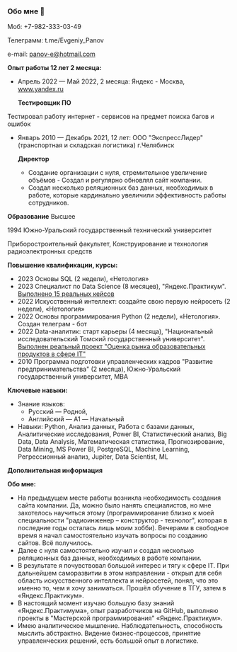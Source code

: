 ### Обо мне 👋

<!--
**PanovEN/PanovEN** is a ✨ _special_ ✨ repository because its `README.md` (this file) appears on your GitHub profile.

Here are some ideas to get you started:

- 🔭 I’m currently working on ...
- 🌱 I’m currently learning ...
- 👯 I’m looking to collaborate on ...
- 🤔 I’m looking for help with ...
- 💬 Ask me about ...
- 📫 How to reach me: ...
- 😄 Pronouns: ...
- ⚡ Fun fact: ...
-->

Моб: +7-982-333-03-49

Телеграмм: t.me/Evgeniy_Panov

e-mail: panov-e@hotmail.com

**Опыт работы 12 лет 2 месяца:**
 
- Апрель 2022 — Май 2022, 2 месяца:	Яндекс - Москва, www.yandex.ru

  **Тестировщик ПО**
  
Тестировал работу интернет - сервисов на предмет поиска багов и ошибок

- Январь 2010 — Декабрь 2021, 12 лет:	ООО "ЭкспрессЛидер" (транспортная и складская логистика) г.Челябинск

  **Директор**
  -	Создание организации с нуля, стремительное увеличение объёмов - Создал и регулярно обновлял сайт компании.
  -	Создал несколько реляционных баз данных, необходимых в работе, которые кардинально увеличили эффективность работы сотрудников.


**Образование**
Высшее

1994	Южно-Уральский государственный технический университет

Приборостроительный факультет, Конструирование и технология радиоэлектронных средств


**Повышение квалификации, курсы:**

- 2023	Основы SQL (2 недели), «Нетология»
- 2023	Специалист по Data Science (8 месяцев), "Яндекс.Практикум".
[ Выполнено 15 реальных кейсов](https://github.com/PanovEN/yandex_practicum.git)
- 2022	Искусственный интеллект: создайте свою первую нейросеть (2 недели), «Нетология»
- 2022	Основы программирования Python (2 недели), «Нетология». Создан телеграм - бот
- 2022	Data-аналитик: старт карьеры (4 месяца), "Национальный исследовательский Томский государственный университет".
[ Выполнен реальный проект "Оценка рынка образовательных продуктов в сфере IT"](https://github.com/PanovEN/data-analytics-Academy.git)
- 2010	Программа подготовки управленческих кадров "Развитие предпринимательства" (2 месяца), Южно-Уральский государственный университет, MBA

**Ключевые навыки:**

- Знание языков:
  - Русский — Родной,
  - Английский — A1 — Начальный
- Навыки:	Python, Анализ данных, Работа с базами данных, Аналитические исследования, Power BI, Статистический анализ, Big Data, Data Analysis, Математическая статистика, Прогнозирование, Data Mining, MS Power BI, PostgreSQL, Machine Learning, Регрессионный анализ, Jupiter, Data Scientist, ML

**Дополнительная информация**
 
**Обо мне:**

- На предыдущем месте работы возникла необходимость создания сайта компании. Да, можно было нанять специалистов, но мне захотелось научиться этому (программирование близко к моей специальности "радиоинженер – конструктор - технолог", которая в последние годы осталась лишь моим хобби). Вечерами в свободное время я начал самостоятельно изучать вопросы по созданию сайтов. Всё получилось.
- Далее с нуля самостоятельно изучил и создал несколько реляционных баз данных, необходимых в работе компании.
- В результате я почувствовал большой интерес и тягу к сфере IT. При дальнейшем саморазвитии в этом направлении - открыл для себя область искусственного интеллекта и нейросетей, понял, что это именно то, чем я хочу заниматься. Прошёл обучение в ТГУ, затем в «Яндекс.Практикум».
- В настоящий момент изучаю большую базу знаний «Яндекс.Практимума», опыт разработчиков на GitHub, выполняю проекты в "Мастерской программирования" «Яндекс.Практикум».
- Имею аналитическое мышление. Наблюдательность, способность мыслить абстрактно. Видение бизнес-процессов, принятие управленческих решений, есть большой опыт в логистике.

